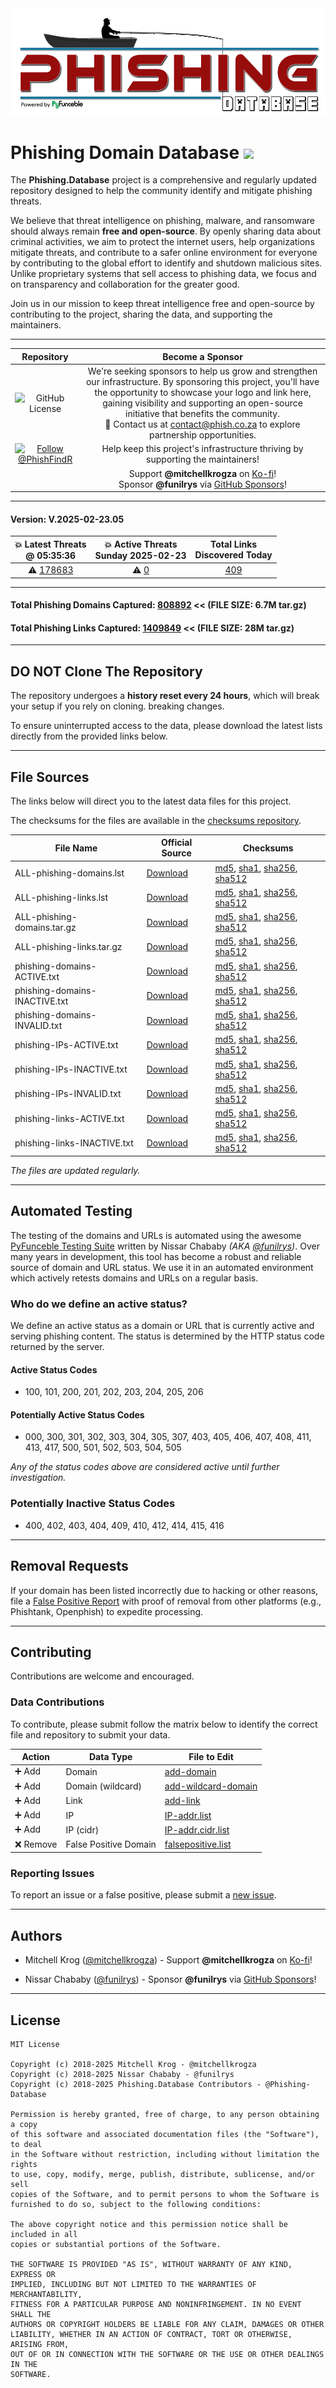 <img src="https://github.com/Phishing-Database/assets/raw/master/phishing-logo.jpg" alt="Phishing Domain Status Testing Repo"/>

# Phishing Domain Database <a href="https://twitter.com/PhishFindR" ><img src="https://img.shields.io/twitter/follow/PhishFindR.svg?style=social&label=Follow" /></a>


The **Phishing.Database** project is a comprehensive and regularly updated repository designed to help the community identify and mitigate phishing threats.

We believe that threat intelligence on phishing, malware, and ransomware should always remain **free and open-source**. By openly sharing data about criminal activities, we aim to protect the internet users, help organizations mitigate threats, and contribute to a safer online environment for everyone by contributing to the global effort to identify and shutdown malicious sites. Unlike proprietary systems that sell access to phishing data, we focus and on transparency and collaboration for the greater good.

Join us in our mission to keep threat intelligence free and open-source by contributing to the project, sharing the data, and supporting the maintainers.

---

|                                                                          **Repository**                                                                          |                                                                                                                                                              **Become a Sponsor**                                                                                                                                                              |
| :--------------------------------------------------------------------------------------------------------------------------------------------------------------: | :--------------------------------------------------------------------------------------------------------------------------------------------------------------------------------------------------------------------------------------------------------------------------------------------------------------------------------------------: |
|                           ![GitHub License](https://img.shields.io/github/license/Phishing-Database/Phishing.Database?style=flat-square)                            | We're seeking sponsors to help us grow and strengthen our infrastructure. By sponsoring this project, you'll have the opportunity to showcase your logo and link here, gaining visibility and supporting an open-source initiative that benefits the community. <br> 📧 Contact us at contact@phish.co.za to explore partnership opportunities. |
| <a href='https://twitter.com/PhishFindR'><img src='https://img.shields.io/twitter/follow/PhishFindR.svg?style=social&label=Follow' alt='Follow @PhishFindR'></a> |                                                                                                                                Help keep this project's infrastructure thriving by supporting the maintainers!                                                                                                                                 |
|                                                                                                                                                                  |                                                                                         Support **@mitchellkrogza** on [Ko-fi](https://ko-fi.com/mitchellkrog)!<br>Sponsor **@funilrys** via [GitHub Sponsors](https://github.com/sponsors/funilrys)!                                                                                          |


---

#### Version: V.2025-02-23.05
|                                           :boom: Latest Threats<br/>@ 05:35:36                                            |                                        :boom: Active Threats<br/>Sunday 2025-02-23                                         |                                             Total Links<br/>Discovered Today                                             |
| :---------------------------------------------------------------------------------------------------------------------------: | :-------------------------------------------------------------------------------------------------------------------------------: | :----------------------------------------------------------------------------------------------------------------------: |
| :warning: [178683](https://github.com/Phishing-Database/Phishing.Database/blob/master/phishing-links-ACTIVE-NOW.txt) | :warning: [0](https://github.com/Phishing-Database/Phishing.Database/blob/master/phishing-links-ACTIVE-today.txt) | [409](https://github.com/Phishing-Database/Phishing.Database/blob/master/phishing-links-NEW-today.txt) |
*****************************
#### Total Phishing Domains Captured: [808892](https://phish.co.za/latest/ALL-phishing-domains.tar.gz) << (FILE SIZE: 6.7M tar.gz)
#### Total Phishing Links Captured: [1409849](https://phish.co.za/latest/ALL-phishing-links.tar.gz) << (FILE SIZE: 28M tar.gz)

---

## DO NOT Clone The Repository

The repository undergoes a **history reset every 24 hours**, which will break your setup if you rely on cloning. breaking changes.

To ensure uninterrupted access to the data, please download the latest lists directly from the provided links below.

---

## File Sources

The links below will direct you to the latest data files for this project.

The checksums for the files are available in the [checksums repository](https://github.com/Phishing-Database/checksums).

 | File Name                     | Official Source                                                      | Checksums                                                                                                                                                                                                                                                                                                                                                                                                                                                                                                            |
 | ----------------------------- | -------------------------------------------------------------------- | -------------------------------------------------------------------------------------------------------------------------------------------------------------------------------------------------------------------------------------------------------------------------------------------------------------------------------------------------------------------------------------------------------------------------------------------------------------------------------------------------------------------- |
 | ALL-phishing-domains.lst      | [Download](https://phish.co.za/latest/ALL-phishing-domains.lst)      | [md5](https://raw.githubusercontent.com/Phishing-Database/checksums/refs/heads/master/ALL-phishing-domains.lst.md5), [sha1](https://raw.githubusercontent.com/Phishing-Database/checksums/refs/heads/master/ALL-phishing-domains.lst.sha1), [sha256](https://raw.githubusercontent.com/Phishing-Database/checksums/refs/heads/master/ALL-phishing-domains.lst.sha256), [sha512](https://raw.githubusercontent.com/Phishing-Database/checksums/refs/heads/master/ALL-phishing-domains.lst.sha512)                     |
 | ALL-phishing-links.lst        | [Download](https://phish.co.za/latest/ALL-phishing-links.lst)        | [md5](https://raw.githubusercontent.com/Phishing-Database/checksums/refs/heads/master/ALL-phishing-links.lst.md5), [sha1](https://raw.githubusercontent.com/Phishing-Database/checksums/refs/heads/master/ALL-phishing-links.lst.sha1), [sha256](https://raw.githubusercontent.com/Phishing-Database/checksums/refs/heads/master/ALL-phishing-links.lst.sha256), [sha512](https://raw.githubusercontent.com/Phishing-Database/checksums/refs/heads/master/ALL-phishing-links.lst.sha512)                             |
 | ALL-phishing-domains.tar.gz   | [Download](https://phish.co.za/latest/ALL-phishing-domains.tar.gz)   | [md5](https://raw.githubusercontent.com/Phishing-Database/checksums/refs/heads/master/ALL-phishing-domains.tar.gz.md5), [sha1](https://raw.githubusercontent.com/Phishing-Database/checksums/refs/heads/master/ALL-phishing-domains.tar.gz.sha1), [sha256](https://raw.githubusercontent.com/Phishing-Database/checksums/refs/heads/master/ALL-phishing-domains.tar.gz.sha256), [sha512](https://raw.githubusercontent.com/Phishing-Database/checksums/refs/heads/master/ALL-phishing-domains.tar.gz.sha512)         |
 | ALL-phishing-links.tar.gz     | [Download](https://phish.co.za/latest/ALL-phishing-links.tar.gz)     | [md5](https://raw.githubusercontent.com/Phishing-Database/checksums/refs/heads/master/ALL-phishing-links.tar.gz.md5), [sha1](https://raw.githubusercontent.com/Phishing-Database/checksums/refs/heads/master/ALL-phishing-links.tar.gz.sha1), [sha256](https://raw.githubusercontent.com/Phishing-Database/checksums/refs/heads/master/ALL-phishing-links.tar.gz.sha256), [sha512](https://raw.githubusercontent.com/Phishing-Database/checksums/refs/heads/master/ALL-phishing-links.tar.gz.sha512)                 |
 | phishing-domains-ACTIVE.txt   | [Download](https://phish.co.za/latest/phishing-domains-ACTIVE.txt)   | [md5](https://raw.githubusercontent.com/Phishing-Database/checksums/refs/heads/master/phishing-domains-ACTIVE.txt.md5), [sha1](https://raw.githubusercontent.com/Phishing-Database/checksums/refs/heads/master/phishing-domains-ACTIVE.txt.sha1), [sha256](https://raw.githubusercontent.com/Phishing-Database/checksums/refs/heads/master/phishing-domains-ACTIVE.txt.sha256), [sha512](https://raw.githubusercontent.com/Phishing-Database/checksums/refs/heads/master/phishing-domains-ACTIVE.txt.sha512)         |
 | phishing-domains-INACTIVE.txt | [Download](https://phish.co.za/latest/phishing-domains-INACTIVE.txt) | [md5](https://raw.githubusercontent.com/Phishing-Database/checksums/refs/heads/master/phishing-domains-INACTIVE.txt.md5), [sha1](https://raw.githubusercontent.com/Phishing-Database/checksums/refs/heads/master/phishing-domains-INACTIVE.txt.sha1), [sha256](https://raw.githubusercontent.com/Phishing-Database/checksums/refs/heads/master/phishing-domains-INACTIVE.txt.sha256), [sha512](https://raw.githubusercontent.com/Phishing-Database/checksums/refs/heads/master/phishing-domains-INACTIVE.txt.sha512) |
 | phishing-domains-INVALID.txt  | [Download](https://phish.co.za/latest/phishing-domains-INVALID.txt)  | [md5](https://raw.githubusercontent.com/Phishing-Database/checksums/refs/heads/master/phishing-domains-INVALID.txt.md5), [sha1](https://raw.githubusercontent.com/Phishing-Database/checksums/refs/heads/master/phishing-domains-INVALID.txt.sha1), [sha256](https://raw.githubusercontent.com/Phishing-Database/checksums/refs/heads/master/phishing-domains-INVALID.txt.sha256), [sha512](https://raw.githubusercontent.com/Phishing-Database/checksums/refs/heads/master/phishing-domains-INVALID.txt.sha512)     |
 | phishing-IPs-ACTIVE.txt       | [Download](https://phish.co.za/latest/phishing-IPs-ACTIVE.txt)       | [md5](https://raw.githubusercontent.com/Phishing-Database/checksums/refs/heads/master/phishing-IPs-ACTIVE.txt.md5), [sha1](https://raw.githubusercontent.com/Phishing-Database/checksums/refs/heads/master/phishing-IPs-ACTIVE.txt.sha1), [sha256](https://raw.githubusercontent.com/Phishing-Database/checksums/refs/heads/master/phishing-IPs-ACTIVE.txt.sha256), [sha512](https://raw.githubusercontent.com/Phishing-Database/checksums/refs/heads/master/phishing-IPs-ACTIVE.txt.sha512)                         |
 | phishing-IPs-INACTIVE.txt     | [Download](https://phish.co.za/latest/phishing-IPs-INACTIVE.txt)     | [md5](https://raw.githubusercontent.com/Phishing-Database/checksums/refs/heads/master/phishing-IPs-INACTIVE.txt.md5), [sha1](https://raw.githubusercontent.com/Phishing-Database/checksums/refs/heads/master/phishing-IPs-INACTIVE.txt.sha1), [sha256](https://raw.githubusercontent.com/Phishing-Database/checksums/refs/heads/master/phishing-IPs-INACTIVE.txt.sha256), [sha512](https://raw.githubusercontent.com/Phishing-Database/checksums/refs/heads/master/phishing-IPs-INACTIVE.txt.sha512)                 |
 | phishing-IPs-INVALID.txt      | [Download](https://phish.co.za/latest/phishing-IPs-INVALID.txt)      | [md5](https://raw.githubusercontent.com/Phishing-Database/checksums/refs/heads/master/phishing-IPs-INVALID.txt.md5), [sha1](https://raw.githubusercontent.com/Phishing-Database/checksums/refs/heads/master/phishing-IPs-INVALID.txt.sha1), [sha256](https://raw.githubusercontent.com/Phishing-Database/checksums/refs/heads/master/phishing-IPs-INVALID.txt.sha256), [sha512](https://raw.githubusercontent.com/Phishing-Database/checksums/refs/heads/master/phishing-IPs-INVALID.txt.sha512)                     |
 | phishing-links-ACTIVE.txt     | [Download](https://phish.co.za/latest/phishing-links-ACTIVE.txt)     | [md5](https://raw.githubusercontent.com/Phishing-Database/checksums/refs/heads/master/phishing-links-ACTIVE.txt.md5), [sha1](https://raw.githubusercontent.com/Phishing-Database/checksums/refs/heads/master/phishing-links-ACTIVE.txt.sha1), [sha256](https://raw.githubusercontent.com/Phishing-Database/checksums/refs/heads/master/phishing-links-ACTIVE.txt.sha256), [sha512](https://raw.githubusercontent.com/Phishing-Database/checksums/refs/heads/master/phishing-links-ACTIVE.txt.sha512)                 |
 | phishing-links-INACTIVE.txt   | [Download](https://phish.co.za/latest/phishing-links-INACTIVE.txt)   | [md5](https://raw.githubusercontent.com/Phishing-Database/checksums/refs/heads/master/phishing-links-INACTIVE.txt.md5), [sha1](https://raw.githubusercontent.com/Phishing-Database/checksums/refs/heads/master/phishing-links-INACTIVE.txt.sha1), [sha256](https://raw.githubusercontent.com/Phishing-Database/checksums/refs/heads/master/phishing-links-INACTIVE.txt.sha256), [sha512](https://raw.githubusercontent.com/Phishing-Database/checksums/refs/heads/master/phishing-links-INACTIVE.txt.sha512)         |

_The files are updated regularly._

---

## Automated Testing

The testing of the domains and URLs is automated using the awesome [PyFunceble Testing Suite](https://github.com/funilrys/PyFunceble) written by Nissar Chababy _(AKA [@funilrys](https://github.com/funilrys))_. Over many years in development, this tool has become a robust and reliable source of domain and URL status. We use it in an automated environment which actively retests domains and URLs on a regular basis.

### Who do we define an active status?

We define an active status as a domain or URL that is currently active and serving phishing content.
The status is determined by the HTTP status code returned by the server.

#### Active Status Codes

- 100, 101, 200, 201, 202, 203, 204, 205, 206

#### Potentially Active Status Codes

- 000, 300, 301, 302, 303, 304, 305, 307, 403, 405, 406, 407, 408, 411, 413, 417, 500, 501, 502, 503, 504, 505

_Any of the status codes above are considered active until further investigation._

### Potentially Inactive Status Codes

- 400, 402, 403, 404, 409, 410, 412, 414, 415, 416

---
## Removal Requests

If your domain has been listed incorrectly due to hacking or other reasons, file a [False Positive Report](https://github.com/Phishing-Database/Phishing.Database/issues/new/choose) with proof of removal from other platforms (e.g., Phishtank, Openphish) to expedite processing.

---

## Contributing

Contributions are welcome and encouraged.

### Data Contributions

To contribute, please submit follow the matrix below to identify the correct file and repository to submit your data.

| Action   | Data Type             | File to Edit                                                                                    |
| -------- | --------------------- | ----------------------------------------------------------------------------------------------- |
| ➕ Add    | Domain                | [add-domain](https://github.com/Phishing-Database/phishing/blob/main/add-domain)                   |
| ➕ Add    | Domain (wildcard)     | [add-wildcard-domain](https://github.com/Phishing-Database/phishing/blob/main/add-wildcard-domain) |
| ➕ Add    | Link                  | [add-link](https://github.com/Phishing-Database/phishing/blob/main/add-link)                       |
| ➕ Add    | IP                    | [IP-addr.list](https://github.com/Phishing-Database/phishing/blob/main/IP-addr.list)               |
| ➕ Add    | IP (cidr)             | [IP-addr.cidr.list](https://github.com/Phishing-Database/phishing/blob/main/IP-addr.cidr.list)     |
| ❌ Remove | False Positive Domain | [falsepositive.list](https://github.com/Phishing-Database/phishing/blob/main/falsepositive.list)   |

### Reporting Issues

To report an issue or a false positive, please submit a [new issue](https://github.com/Phishing-Database/Phishing.Database/issues/new/choose).

---


## Authors

- Mitchell Krog ([@mitchellkrogza](https://github.com/mitchellkrogza)) - Support **@mitchellkrogza** on [Ko-fi](https://ko-fi.com/mitchellkrog)!

- Nissar Chababy ([@funilrys](https://github.com/funilrys)) - Sponsor **@funilrys** via [GitHub Sponsors](https://github.com/sponsors/funilrys)!

---

## License

```
MIT License

Copyright (c) 2018-2025 Mitchell Krog - @mitchellkrogza
Copyright (c) 2018-2025 Nissar Chababy - @funilrys
Copyright (c) 2018-2025 Phishing.Database Contributors - @Phishing-Database

Permission is hereby granted, free of charge, to any person obtaining a copy
of this software and associated documentation files (the "Software"), to deal
in the Software without restriction, including without limitation the rights
to use, copy, modify, merge, publish, distribute, sublicense, and/or sell
copies of the Software, and to permit persons to whom the Software is
furnished to do so, subject to the following conditions:

The above copyright notice and this permission notice shall be included in all
copies or substantial portions of the Software.

THE SOFTWARE IS PROVIDED "AS IS", WITHOUT WARRANTY OF ANY KIND, EXPRESS OR
IMPLIED, INCLUDING BUT NOT LIMITED TO THE WARRANTIES OF MERCHANTABILITY,
FITNESS FOR A PARTICULAR PURPOSE AND NONINFRINGEMENT. IN NO EVENT SHALL THE
AUTHORS OR COPYRIGHT HOLDERS BE LIABLE FOR ANY CLAIM, DAMAGES OR OTHER
LIABILITY, WHETHER IN AN ACTION OF CONTRACT, TORT OR OTHERWISE, ARISING FROM,
OUT OF OR IN CONNECTION WITH THE SOFTWARE OR THE USE OR OTHER DEALINGS IN THE
SOFTWARE.
```
